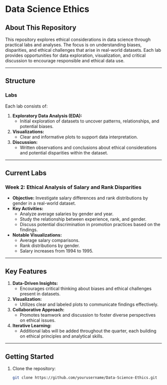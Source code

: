 # Data Science Ethics

## About This Repository

This repository explores ethical considerations in data science through practical labs and analyses. The focus is on understanding biases, disparities, and ethical challenges that arise in real-world datasets. Each lab provides opportunities for data exploration, visualization, and critical discussion to encourage responsible and ethical data use.

---

## Structure

### Labs
Each lab consists of:
1. **Exploratory Data Analysis (EDA):** 
   - Initial exploration of datasets to uncover patterns, relationships, and potential biases.
2. **Visualizations:**
   - Clear and informative plots to support data interpretation.
3. **Discussion:**
   - Written observations and conclusions about ethical considerations and potential disparities within the dataset.

---

## Current Labs

### Week 2: Ethical Analysis of Salary and Rank Disparities
- **Objective:**
  Investigate salary differences and rank distributions by gender in a real-world dataset.
- **Key Activities:**
  - Analyze average salaries by gender and year.
  - Study the relationship between experience, rank, and gender.
  - Discuss potential discrimination in promotion practices based on the findings.
- **Notable Visualizations:**
  - Average salary comparisons.
  - Rank distributions by gender.
  - Salary increases from 1994 to 1995.

---

## Key Features

1. **Data-Driven Insights:**
   - Encourages critical thinking about biases and ethical challenges present in datasets.
2. **Visualization:**
   - Utilizes clear and labeled plots to communicate findings effectively.
3. **Collaborative Approach:**
   - Promotes teamwork and discussion to foster diverse perspectives on ethical issues.
4. **Iterative Learning:**
   - Additional labs will be added throughout the quarter, each building on ethical principles and analytical skills.

---

## Getting Started

1. Clone the repository:
   ```bash
   git clone https://github.com/yourusername/Data-Science-Ethics.git
